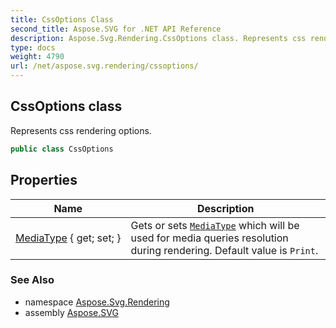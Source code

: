 ```yaml
---
title: CssOptions Class
second_title: Aspose.SVG for .NET API Reference
description: Aspose.Svg.Rendering.CssOptions class. Represents css rendering options
type: docs
weight: 4790
url: /net/aspose.svg.rendering/cssoptions/
---
```

## CssOptions class

Represents css rendering options.

```csharp
public class CssOptions
```

## Properties

| Name | Description |
| --- | --- |
| [MediaType](../../aspose.svg.rendering/cssoptions/mediatype/) { get; set; } | Gets or sets [`MediaType`](../mediatype/) which will be used for media queries resolution during rendering. Default value is `Print`. |

### See Also

* namespace [Aspose.Svg.Rendering](../../aspose.svg.rendering/)
* assembly [Aspose.SVG](../../)
